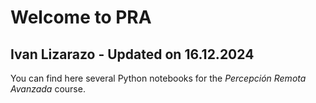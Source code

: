 # Welcome to PRA

## Ivan Lizarazo - Updated on 16.12.2024

You can find here several Python notebooks for the *Percepción Remota Avanzada* course.

```{tableofcontents}
```
